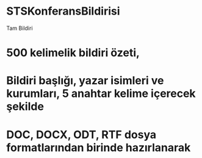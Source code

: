# STSKonferansBildirisi
Tam Bildiri 

# 500 kelimelik bildiri özeti,
# Bildiri başlığı, yazar isimleri ve kurumları, 5 anahtar kelime içerecek şekilde
# DOC, DOCX, ODT, RTF dosya formatlarından birinde hazırlanarak
